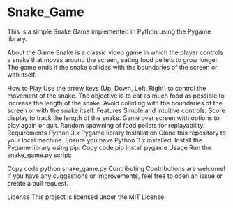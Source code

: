 # Snake_Game

This is a simple Snake Game implemented in Python using the Pygame library.

About the Game
Snake is a classic video game in which the player controls a snake that moves around the screen, eating food pellets to grow longer. The game ends if the snake collides with the boundaries of the screen or with itself.

How to Play
Use the arrow keys (Up, Down, Left, Right) to control the movement of the snake.
The objective is to eat as much food as possible to increase the length of the snake.
Avoid colliding with the boundaries of the screen or with the snake itself.
Features
Simple and intuitive controls.
Score display to track the length of the snake.
Game over screen with options to play again or quit.
Random spawning of food pellets for replayability.
Requirements
Python 3.x
Pygame library
Installation
Clone this repository to your local machine.
Ensure you have Python 3.x installed.
Install the Pygame library using pip:
Copy code
pip install pygame
Usage
Run the snake_game.py script:

Copy code
python snake_game.py
Contributing
Contributions are welcome! If you have any suggestions or improvements, feel free to open an issue or create a pull request.

License
This project is licensed under the MIT License.
